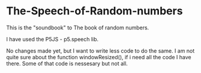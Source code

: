# The-Speech-of-Random-numbers
This is the "soundbook" to The book of random numbers.

I have used the P5JS - p5.speech lib.

No changes made yet, but I want to write less code to do the same. 
I am not quite sure about the function windowResized(), if i need all the code I have there. 
Some of that code is nessesary but not all. 
